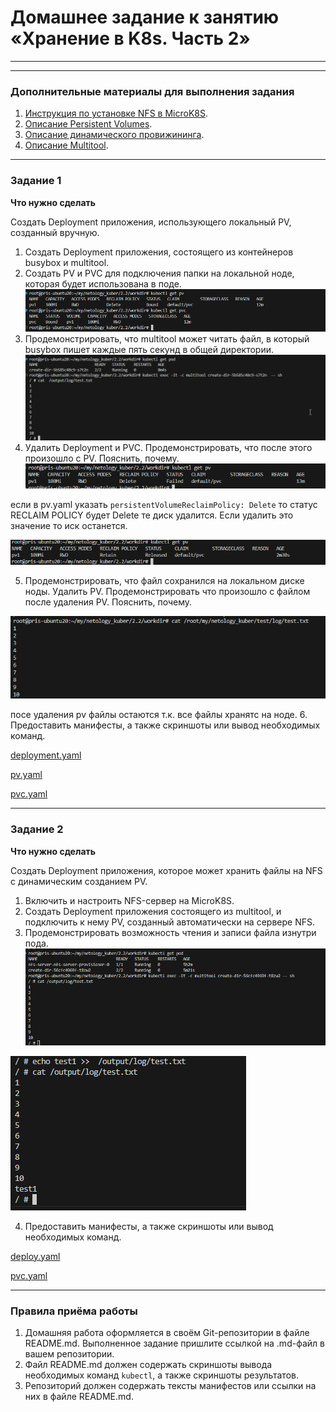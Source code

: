 # Домашнее задание к занятию «Хранение в K8s. Часть 2»


------


------

### Дополнительные материалы для выполнения задания

1. [Инструкция по установке NFS в MicroK8S](https://microk8s.io/docs/nfs). 
2. [Описание Persistent Volumes](https://kubernetes.io/docs/concepts/storage/persistent-volumes/). 
3. [Описание динамического провижининга](https://kubernetes.io/docs/concepts/storage/dynamic-provisioning/). 
4. [Описание Multitool](https://github.com/wbitt/Network-MultiTool).

------

### Задание 1

**Что нужно сделать**

Создать Deployment приложения, использующего локальный PV, созданный вручную.

1. Создать Deployment приложения, состоящего из контейнеров busybox и multitool.
2. Создать PV и PVC для подключения папки на локальной ноде, которая будет использована в поде.
![Alt text](image-1.png)
3. Продемонстрировать, что multitool может читать файл, в который busybox пишет каждые пять секунд в общей директории. 
![Alt text](image.png)
4. Удалить Deployment и PVC. Продемонстрировать, что после этого произошло с PV. Пояснить, почему.
![Alt text](image-2.png)

если в pv.yaml указать ``persistentVolumeReclaimPolicy: Delete``  то статус RECLAIM POLICY будет Delete те диск удалится. Если удалить это значение то иск останется.


![Alt text](image-3.png)

5. Продемонстрировать, что файл сохранился на локальном диске ноды. Удалить PV.  Продемонстрировать что произошло с файлом после удаления PV. Пояснить, почему.

![Alt text](image-4.png)

посе удаления pv файлы остаются т.к. все файлы хранятс на ноде.
6. Предоставить манифесты, а также скриншоты или вывод необходимых команд.

[deployment.yaml](https://github.com/djohnii/netology_kuber/blob/main/2.2/workdir/deployment.yaml)

[pv.yaml](https://github.com/djohnii/netology_kuber/blob/main/2.2/workdir/pv.yaml)

[pvc.yaml](https://github.com/djohnii/netology_kuber/blob/main/2.2/workdir/pvc.yaml)

------

### Задание 2

**Что нужно сделать**

Создать Deployment приложения, которое может хранить файлы на NFS с динамическим созданием PV.

1. Включить и настроить NFS-сервер на MicroK8S.
2. Создать Deployment приложения состоящего из multitool, и подключить к нему PV, созданный автоматически на сервере NFS.
3. Продемонстрировать возможность чтения и записи файла изнутри пода. 
![Alt text](image-5.png)

![Alt text](image-6.png)

4. Предоставить манифесты, а также скриншоты или вывод необходимых команд.

[deploy.yaml](https://github.com/djohnii/netology_kuber/blob/main/2.2/workdir/deployment2.yaml)

[pvc.yaml](https://github.com/djohnii/netology_kuber/blob/main/2.2/workdir/pvc2.yaml)

------

### Правила приёма работы

1. Домашняя работа оформляется в своём Git-репозитории в файле README.md. Выполненное задание пришлите ссылкой на .md-файл в вашем репозитории.
2. Файл README.md должен содержать скриншоты вывода необходимых команд `kubectl`, а также скриншоты результатов.
3. Репозиторий должен содержать тексты манифестов или ссылки на них в файле README.md.
